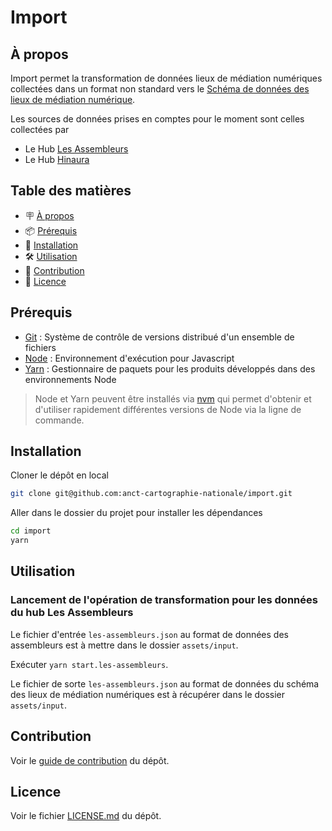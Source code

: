 # Import

## À propos

Import permet la transformation de données lieux de médiation numériques collectées dans un format non standard vers le [Schéma de données des lieux de médiation numérique](https://lamednum.coop/schema-de-donnees-des-lieux-de-mediation-numerique-2/).

Les sources de données prises en comptes pour le moment sont celles collectées par
- Le Hub [Les Assembleurs](https://assembleurs.co/)
- Le Hub [Hinaura](https://www.hinaura.fr/)

## Table des matières

- 🪧 [À propos](#à-propos)
- 📦 [Prérequis](#prérequis)
- 🚀 [Installation](#installation)
- 🛠️ [Utilisation](#utilisation)
- 🤝 [Contribution](#contribution)
- 📝 [Licence](#licence)

## Prérequis

- [Git](https://git-scm.com/) : Système de contrôle de versions distribué d'un ensemble de fichiers
- [Node](https://nodejs.org/) : Environnement d'exécution pour Javascript
- [Yarn](https://yarnpkg.com/) : Gestionnaire de paquets pour les produits développés dans des environnements Node

> Node et Yarn peuvent être installés via [nvm](https://github.com/nvm-sh/nvm) qui permet d'obtenir et d'utiliser rapidement différentes versions de Node via la ligne de commande.

## Installation

Cloner le dépôt en local

```bash
git clone git@github.com:anct-cartographie-nationale/import.git
```

Aller dans le dossier du projet pour installer les dépendances

```bash
cd import
yarn
```

## Utilisation

### Lancement de l'opération de transformation pour les données du hub **Les Assembleurs**

Le fichier d'entrée `les-assembleurs.json` au format de données des assembleurs est à mettre dans le dossier `assets/input`.

Exécuter `yarn start.les-assembleurs`.

Le fichier de sorte `les-assembleurs.json` au format de données du schéma des lieux de médiation numériques est à récupérer dans le dossier `assets/input`.

## Contribution

Voir le [guide de contribution](./CONTRIBUTING.md) du dépôt.

## Licence

Voir le fichier [LICENSE.md](./LICENSE.md) du dépôt.

